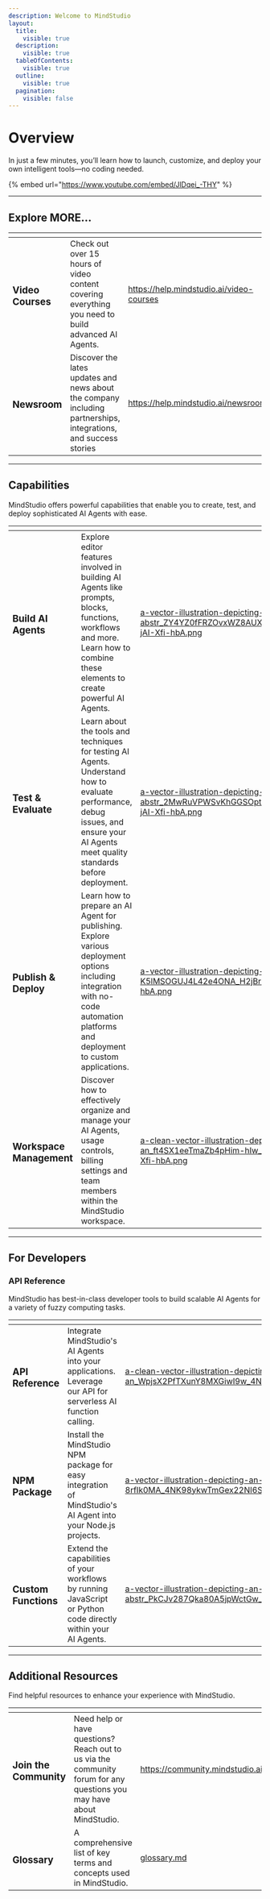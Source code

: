 ```yaml
---
description: Welcome to MindStudio
layout:
  title:
    visible: true
  description:
    visible: true
  tableOfContents:
    visible: true
  outline:
    visible: true
  pagination:
    visible: false
---
```


# Overview

In just a few minutes, you’ll learn how to launch, customize, and deploy your own intelligent tools—no coding needed.

{% embed url="https://www.youtube.com/embed/JlDqei_-THY" %}

***

## Explore MORE...

<table data-card-size="large" data-column-title-hidden data-view="cards" data-full-width="false"><thead><tr><th></th><th></th><th data-hidden data-card-target data-type="content-ref"></th><th data-hidden data-card-cover data-type="files"></th></tr></thead><tbody><tr><td><h3>Video Courses</h3></td><td>Check out over 15 hours of video content covering everything you need to build advanced AI Agents.</td><td><a href="https://help.mindstudio.ai/video-courses">https://help.mindstudio.ai/video-courses</a></td><td><a href=".gitbook/assets/a-digital-illustration-of-a-glowing-isom_-22dyjJjQZ2DEwJ5EGXHhA_u-IrdFYaRe2KxuoAaqvcTw.png">a-digital-illustration-of-a-glowing-isom_-22dyjJjQZ2DEwJ5EGXHhA_u-IrdFYaRe2KxuoAaqvcTw.png</a></td></tr><tr><td><h3>Newsroom</h3></td><td>Discover the lates updates and news about the company including partnerships, integrations, and success stories</td><td><a href="https://help.mindstudio.ai/newsroom">https://help.mindstudio.ai/newsroom</a></td><td><a href=".gitbook/assets/a-futuristic-digital-illustration-of-a-l_fSsSfE2XQdqWbSa0lfVTfA_u-IrdFYaRe2KxuoAaqvcTw.png">a-futuristic-digital-illustration-of-a-l_fSsSfE2XQdqWbSa0lfVTfA_u-IrdFYaRe2KxuoAaqvcTw.png</a></td></tr></tbody></table>

***

## Capabilities

MindStudio offers powerful capabilities that enable you to create, test, and deploy sophisticated AI Agents with ease.

<table data-card-size="large" data-column-title-hidden data-view="cards" data-full-width="false"><thead><tr><th></th><th></th><th data-hidden data-card-cover data-type="files"></th><th data-hidden data-card-target data-type="content-ref"></th></tr></thead><tbody><tr><td><h3>Build AI Agents</h3></td><td>Explore editor features involved in building AI Agents like prompts, blocks, functions, workflows and more. Learn how to combine these elements to create powerful AI Agents.</td><td><a href=".gitbook/assets/a-vector-illustration-depicting-an-abstr_ZY4YZ0fFRZOvxWZ8AUXOOg_H2jBrzO8SD-jAI-Xfi-hbA.png">a-vector-illustration-depicting-an-abstr_ZY4YZ0fFRZOvxWZ8AUXOOg_H2jBrzO8SD-jAI-Xfi-hbA.png</a></td><td><a href="broken-reference">Broken link</a></td></tr><tr><td><h3>Test &#x26; Evaluate</h3></td><td>Learn about the tools and techniques for testing AI Agents. Understand how to evaluate performance, debug issues, and ensure your AI Agents meet quality standards before deployment.</td><td><a href=".gitbook/assets/a-vector-illustration-depicting-an-abstr_2MwRuVPWSvKhGGSOptTiOA_H2jBrzO8SD-jAI-Xfi-hbA.png">a-vector-illustration-depicting-an-abstr_2MwRuVPWSvKhGGSOptTiOA_H2jBrzO8SD-jAI-Xfi-hbA.png</a></td><td><a href="broken-reference">Broken link</a></td></tr><tr><td><h3>Publish &#x26; Deploy</h3></td><td>Learn how to prepare an AI Agent for publishing. Explore various deployment options including integration with no-code automation platforms and deployment to custom applications.</td><td><a href=".gitbook/assets/a-vector-illustration-depicting-an-abstr_trL-K5lMSOGUJ4L42e4ONA_H2jBrzO8SD-jAI-Xfi-hbA.png">a-vector-illustration-depicting-an-abstr_trL-K5lMSOGUJ4L42e4ONA_H2jBrzO8SD-jAI-Xfi-hbA.png</a></td><td><a href="deployment-of-ai-agents/ai-powered-web-apps.md">ai-powered-web-apps.md</a></td></tr><tr><td><h3>Workspace Management</h3></td><td>Discover how to effectively organize and manage your AI Agents, usage controls, billing settings and team members within the MindStudio workspace.</td><td><a href=".gitbook/assets/a-clean-vector-illustration-depicting-an_ft4SX1eeTmaZb4pHim-hIw_H2jBrzO8SD-jAI-Xfi-hbA.png">a-clean-vector-illustration-depicting-an_ft4SX1eeTmaZb4pHim-hIw_H2jBrzO8SD-jAI-Xfi-hbA.png</a></td><td><a href="broken-reference">Broken link</a></td></tr></tbody></table>

***

## For Developers

### API Reference

MindStudio has best-in-class developer tools to build scalable AI Agents for a variety of fuzzy computing tasks.

<table data-column-title-hidden data-view="cards" data-full-width="false"><thead><tr><th></th><th></th><th data-hidden data-card-cover data-type="files"></th><th data-hidden data-card-target data-type="content-ref"></th></tr></thead><tbody><tr><td><h3>API Reference</h3></td><td>Integrate MindStudio's AI Agents into your applications. Leverage our API for serverless AI function calling.</td><td><a href=".gitbook/assets/a-clean-vector-illustration-depicting-an_WpjsX2PfTXunY8MXGiwI9w_4NK98ykwTmGex22NI6Sa6A.png">a-clean-vector-illustration-depicting-an_WpjsX2PfTXunY8MXGiwI9w_4NK98ykwTmGex22NI6Sa6A.png</a></td><td><a href="developers/api-reference.md">api-reference.md</a></td></tr><tr><td><h3>NPM Package</h3></td><td>Install the MindStudio NPM package for easy integration of MindStudio's AI Agent into your Node.js projects.</td><td><a href=".gitbook/assets/a-vector-illustration-depicting-an-abstr_AyCNo-COQKSbd-8rfIk0MA_4NK98ykwTmGex22NI6Sa6A.png">a-vector-illustration-depicting-an-abstr_AyCNo-COQKSbd-8rfIk0MA_4NK98ykwTmGex22NI6Sa6A.png</a></td><td><a href="developers/npm-package.md">npm-package.md</a></td></tr><tr><td><h3>Custom Functions</h3></td><td>Extend the capabilities of your workflows by running JavaScript or Python code directly within your AI Agents.</td><td><a href=".gitbook/assets/a-vector-illustration-depicting-an-abstr_PkCJv287Qka80A5jpWctGw_4NK98ykwTmGex22NI6Sa6A.png">a-vector-illustration-depicting-an-abstr_PkCJv287Qka80A5jpWctGw_4NK98ykwTmGex22NI6Sa6A.png</a></td><td><a href="developers/custom-workflow-functions.md">custom-workflow-functions.md</a></td></tr></tbody></table>

***

## Additional Resources

Find helpful resources to enhance your experience with MindStudio.

<table data-card-size="large" data-column-title-hidden data-view="cards" data-full-width="false"><thead><tr><th></th><th></th><th data-hidden data-card-target data-type="content-ref"></th></tr></thead><tbody><tr><td><h3>Join the Community</h3></td><td>Need help or have questions? Reach out to us via the community forum for any questions you may have about MindStudio.</td><td><a href="https://community.mindstudio.ai/">https://community.mindstudio.ai/</a></td></tr><tr><td><h3>Glossary</h3></td><td>A comprehensive list of key terms and concepts used in MindStudio.</td><td><a href="additional-resources/glossary.md">glossary.md</a></td></tr></tbody></table>
